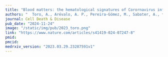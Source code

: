 ```yaml
---
title: "Blood matters: the hematological signatures of Corornavirus infection"
authors: "	Toro, A., Arévalo, A. P., Pereira-Gómez, M., Sabater, A., **Zizzi, E. A.**, Perbolianachis, P., Pascual, G., Lage-Vickers, S., Pórfido, J. L., Achinelli, I., Seniuk, R., Bizzotto, J., Sanchis, P., Olivera, A., Leyva, A., Moreno, P., Costábile, A., Fajardo, A., Carrión, F., Fló, M., Olivero-Deibe, N., Rodriguez, F., Nin, N., Anselmino, N., Labanca, E., Vazquez, E., Cotignola, J., Alonso, D. F., Valacco, M. P., Marti, M., **Gentile, F.**, Cherkasov, A., Crispo, M., Moratorio, G., Gueron, G."
journal: Cell Death & Disease
pub_date: "2024-11-24"
image: "/static/img/pub/2023_toro.png"
link: "https://www.nature.com/articles/s41419-024-07247-8"
pmid: 
pmcid: 
medrxiv_version: "2023.03.29.23287591v1"
---
```

